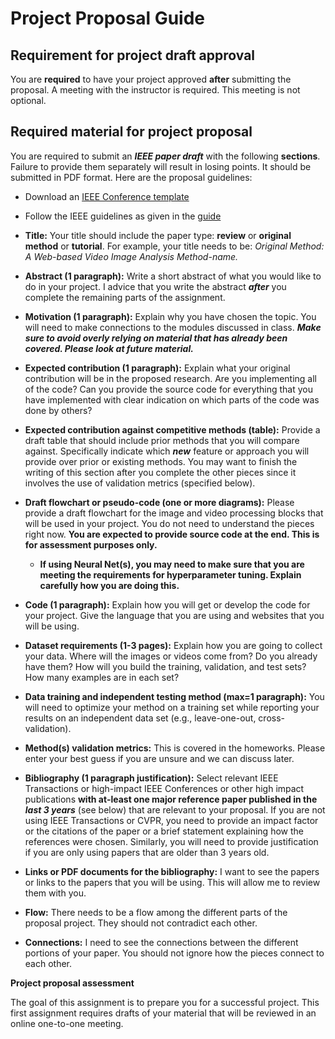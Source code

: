 # Project Proposal Guide
## Requirement for project draft approval
You are **required** to have your project approved **after** submitting
the proposal. A meeting with the instructor is required. This meeting is not optional.

## Required material for project proposal
You are required to submit an ***IEEE paper draft*** with the following
**sections**. Failure to provide them separately will result in losing
points. It should be submitted in PDF format. Here are the proposal guidelines:

- Download an [IEEE Conference template](https://conferences.ieeeauthorcenter.ieee.org/write-your-paper/authoring-tools-and-templates/)

- Follow the IEEE guidelines as given in the [guide](https://conferences.ieeeauthorcenter.ieee.org/write-your-paper/structure-your-paper/)

-   **Title:** Your title should include the paper type: **review** or
    **original method** or **tutorial**. For example, your title needs
    to be: *Original Method: A Web-based Video Image Analysis
    Method-name.*

-   **Abstract (1 paragraph):** Write a short abstract of what you would
    like to do in your project. I advice that you write the abstract
    ***after*** you complete the remaining parts of the assignment.

-   **Motivation (1 paragraph):** Explain why you have chosen the topic.
    You will need to make connections to the modules discussed in class.
    ***Make sure to avoid overly relying on material that has already
    been covered. Please look at future material.***

-   **Expected contribution (1 paragraph):** Explain what your original
    contribution will be in the proposed research. Are you implementing
    all of the code? Can you provide the source code for everything that
    you have implemented with clear indication on which parts of the
    code was done by others?

-   **Expected contribution against competitive methods (table):**
    Provide a draft table that should include prior methods that you
    will compare against. Specifically indicate which ***new*** feature
    or approach you will provide over prior or existing methods. You may
    want to finish the writing of this section after you complete the
    other pieces since it involves the use of validation metrics
    (specified below).

-   **Draft flowchart or pseudo-code (one or more diagrams):** Please
    provide a draft ­­­flowchart for the image and video processing blocks
    that will be used in your project. You do not need to understand the
    pieces right now. **You are expected to provide source code at the
    end. This is for assessment purposes only.**

    -   **If using Neural Net(s), you may need to make sure that you are
        meeting the requirements for hyperparameter tuning. Explain
        carefully how you are doing this.**

-   **Code (1 paragraph):** Explain how you will get or develop the code
    for your project. Give the language that you are using and websites
    that you will be using.

-   **Dataset requirements (1-3 pages):** Explain how you are going to
    collect your data. Where will the images or videos come from? Do you
    already have them? How will you build the training, validation, and test sets?
    How many examples are in each set?
    
-   **Data training and independent testing method (max=1 paragraph):**
    You will need to optimize your method on a training set while
    reporting your results on an independent data set (e.g.,
    leave-one-out, cross-validation).

-   **Method(s) validation metrics:** This is covered in the homeworks.
    Please enter your best guess if you are unsure and we can discuss
    later.

-   **Bibliography (1 paragraph justification):** Select relevant IEEE
    Transactions or high-impact IEEE Conferences or other high impact
    publications **with at-least one major reference paper published in
    the** ***last 3 years*** (see below) that are relevant to your
    proposal. If you are not using IEEE Transactions or CVPR, you need
    to provide an impact factor or the citations of the paper or a brief
    statement explaining how the references were chosen. Similarly, you
    will need to provide justification if you are only using papers that
    are older than 3 years old.

-   **Links or PDF documents for the bibliography:** I want to see the
    papers or links to the papers that you will be using. This will
    allow me to review them with you.

-   **Flow:** There needs to be a flow among the different parts of the
    proposal project. They should not contradict each other.

-   **Connections:** I need to see the connections between the different
    portions of your paper. You should not ignore how the pieces connect
    to each other.


**Project proposal assessment**

The goal of this assignment is to prepare you for a successful project.
This first assignment requires drafts of your material that will be
reviewed in an online one-to-one meeting.
